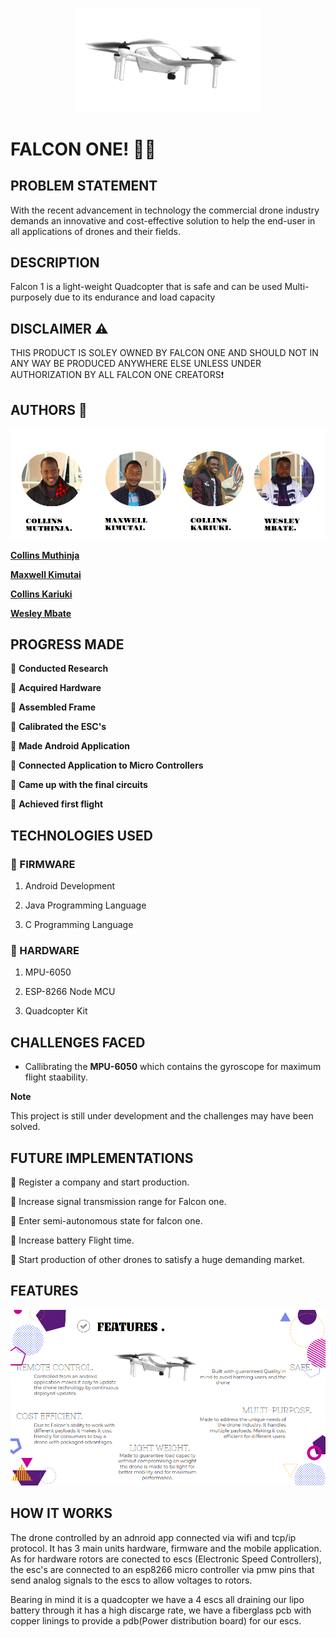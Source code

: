 <p align="center">
<img align="centre" width="300" src="Spec.md/drone.gif" alt="Drone GIF" />
<p>

# FALCON ONE! :helicopter::dash:

## PROBLEM STATEMENT

With the recent advancement in technology the commercial drone industry demands an innovative and cost-effective solution to help the end-user in all applications of drones and their fields. 

## DESCRIPTION 

Falcon 1 is a light-weight Quadcopter that is safe and can be used Multi-purposely due to its endurance and load capacity

## DISCLAIMER :warning:

THIS PRODUCT IS SOLEY OWNED BY FALCON ONE AND SHOULD NOT IN ANY WAY BE PRODUCED ANYWHERE ELSE UNLESS UNDER AUTHORIZATION BY ALL FALCON ONE CREATORS:exclamation:

## AUTHORS :memo:

<p align="center">
<img align="centre" src="Spec.md/Disp1.png" alt="Images of creators" />
<p>

**[Collins Muthinja](https://github.com/Magz8984)**

**[Maxwell Kimutai](https://github.com/maxwellkimutai)**

**[Collins Kariuki](https://github.com/zecollokaris)**

**[Wesley Mbate](https://github.com/Wess58)**


## PROGRESS MADE

:pushpin: **Conducted Research**

:pushpin: **Acquired Hardware**

:pushpin: **Assembled Frame**

:pushpin: **Calibrated the ESC's**

:pushpin: **Made Android Application**

:pushpin: **Connected Application to Micro Controllers**

:pushpin: **Came up with the final circuits**

:pushpin: **Achieved first flight**

## TECHNOLOGIES USED

### :open_file_folder: FIRMWARE

1. Android Development

2. Java Programming Language

3. C Programming Language

### :open_file_folder: HARDWARE

1. MPU-6050

2. ESP-8266 Node MCU

3. Quadcopter Kit

## CHALLENGES FACED

- Callibrating the **MPU-6050** which contains the gyroscope for maximum flight staability.

**Note**

This project is still under development and the challenges may have been solved.

## FUTURE IMPLEMENTATIONS

:small_blue_diamond: Register a company and start production.

:small_blue_diamond: Increase signal transmission range for Falcon one.

:small_blue_diamond: Enter semi-autonomous state for falcon one.

:small_blue_diamond: Increase battery Flight time.

:small_blue_diamond: Start production of other drones to satisfy a huge demanding market. 

## FEATURES

<p align="center">
<img align="centre" src="Spec.md/Disp2.png" alt="Images of creators" />
<p>

## HOW IT WORKS

The drone controlled by an adnroid app connected via wifi and  tcp/ip protocol. It has 3 main units hardware, firmware and the mobile application. As for hardware rotors are conected to escs (Electronic Speed Controllers), the esc's are connected to an esp8266 micro controller via pmw pins that send analog signals to the escs to allow voltages to rotors.

Bearing in mind it is a quadcopter we have a 4 escs all draining our lipo battery through it has a high discarge rate, we have a fiberglass pcb with copper linings to provide a pdb(Power distribution board) for our escs.
